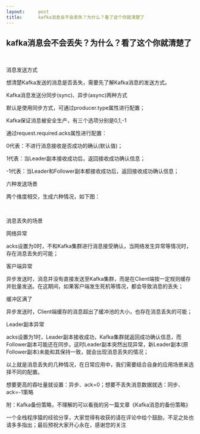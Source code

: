 ```yaml
---
layout:     post
title:      kafka消息会不会丢失？为什么？看了这个你就清楚了
---
```

<div id="article_content" class="article_content clearfix csdn-tracking-statistics" data-pid="blog" data-mod="popu_307" data-dsm="post">
								            <link rel="stylesheet" href="https://csdnimg.cn/release/phoenix/template/css/ck_htmledit_views-f76675cdea.css">
						<div class="htmledit_views" id="content_views">
                
<div class="article-title">
<h2>kafka消息会不会丢失？为什么？看了这个你就清楚了</h2>
</div>
<div class="article-desc clearfix">
<div class="author-icon"><br>
</div>
</div>
<p>消息发送方式</p>
<p>想清楚Kafka发送的消息是否丢失，需要先了解Kafka消息的发送方式。</p>
<p>Kafka消息发送分同步(sync)、异步(async)两种方式</p>
<p>默认是使用同步方式，可通过producer.type属性进行配置；</p>
<p>Kafka保证消息被安全生产，有三个选项分别是0,1,-1</p>
<p>通过request.required.acks属性进行配置：</p>
<p>0代表：不进行消息接收是否成功的确认(默认值)；</p>
<p>1代表：当Leader副本接收成功后，返回接收成功确认信息；</p>
<p>-1代表：当Leader和Follower副本都接收成功后，返回接收成功确认信息；</p>
<p>六种发送场景</p>
<p>两个维度相交，生成六种情况，如下图：</p>
<div class="img-container"><br>
</div>
<div class="img-container"><img src="https://img-blog.csdn.net/20180424092923405" alt=""><br>
</div>
<p>消息丢失的场景</p>
<p>网络异常</p>
<p>acks设置为0时，不和Kafka集群进行消息接受确认，当网络发生异常等情况时，存在消息丢失的可能；</p>
<p>客户端异常</p>
<p>异步发送时，消息并没有直接发送至Kafka集群，而是在Client端按一定规则缓存并批量发送。在这期间，如果客户端发生死机等情况，都会导致消息的丢失；</p>
<p>缓冲区满了</p>
<p>异步发送时，Client端缓存的消息超出了缓冲池的大小，也存在消息丢失的可能；</p>
<p>Leader副本异常</p>
<p>acks设置为1时，Leader副本接收成功，Kafka集群就返回成功确认信息，而Follower副本可能还在同步。这时Leader副本突然出现异常，新Leader副本(原Follower副本)未能和其保持一致，就会出现消息丢失的情况；</p>
<p>以上就是消息丢失的几种情况，在日常应用中，我们需要结合自身的应用场景来选择不同的配置。</p>
<p>想要更高的吞吐量就设置：异步、ack=0；想要不丢失消息数据就选：同步、ack=-1策略</p>
<p>附：Kafka备份策略，不理解的可以看我的另一篇文章《Kafka消息的备份策略》</p>
<div class="img-container"><img src="https://img-blog.csdn.net/20180424093014736" alt=""><br>
</div>
一个全栈程序猿的经验分享，大家觉得有收获的请在评论中给个鼓励，不足之处也请多多指出；最后预祝大家开心永在，感谢您的关注
            </div>
                </div>